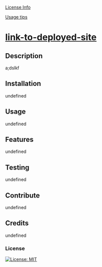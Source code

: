 
[ License Info ](#license)

[ Usage tips ](#usage)


# [link-to-deployed-site](https://github.com/polysnacktyl/readme)

## Description
a;dslkf

## Installation
undefined

## Usage
undefined 

## Features
undefined 

## Testing
undefined

## Contribute
undefined 

## Credits 
undefined



### License
[![License: MIT](https://img.shields.io/badge/License-MIT-yellow.svg)](https://opensource.org/licenses/MIT)



